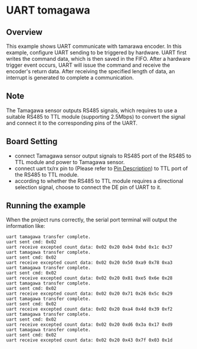 # UART tomagawa

## Overview

This example shows UART communicate with tamarawa encoder.
In this example, configure UART sending to be triggered by hardware. UART first writes the command data, which is then saved in the FIFO. After a hardware trigger event occurs, UART will issue the command and receive the encoder's return data. After receiving the specified length of data, an interrupt is generated to complete a communication.

## Note

The Tamagawa sensor outputs RS485 signals, which requires to use a suitable RS485 to TTL module (supporting 2.5Mbps) to convert the signal and connect it to the corresponding pins of the UART.

## Board Setting

- connect Tamagawa sensor output signals to RS485 port of the RS485 to TTL module and power to Tamagawa sensor.
- connect uart tx/rx pin to (Please refer to [Pin Description](lab_board_resource)) to TTL port of the RS485 to TTL module.
- according to whether the RS485 to TTL module requires a directional selection signal, choose to connect the DE pin of UART to it.

## Running the example

When the project runs correctly, the serial port terminal will output the information like:
```console
uart tamagawa transfer complete.
uart sent cmd: 0x02
uart receive excepted count data: 0x02 0x20 0xb4 0xbd 0x1c 0x37
uart tamagawa transfer complete.
uart sent cmd: 0x02
uart receive excepted count data: 0x02 0x20 0x50 0xa9 0x78 0xa3
uart tamagawa transfer complete.
uart sent cmd: 0x02
uart receive excepted count data: 0x02 0x20 0x81 0xe5 0x6e 0x28
uart tamagawa transfer complete.
uart sent cmd: 0x02
uart receive excepted count data: 0x02 0x20 0x71 0x26 0x5c 0x29
uart tamagawa transfer complete.
uart sent cmd: 0x02
uart receive excepted count data: 0x02 0x20 0xa4 0x4d 0x39 0xf2
uart tamagawa transfer complete.
uart sent cmd: 0x02
uart receive excepted count data: 0x02 0x20 0xd6 0x3a 0x17 0xd9
uart tamagawa transfer complete.
uart sent cmd: 0x02
uart receive excepted count data: 0x02 0x20 0x43 0x7f 0x03 0x1d
```